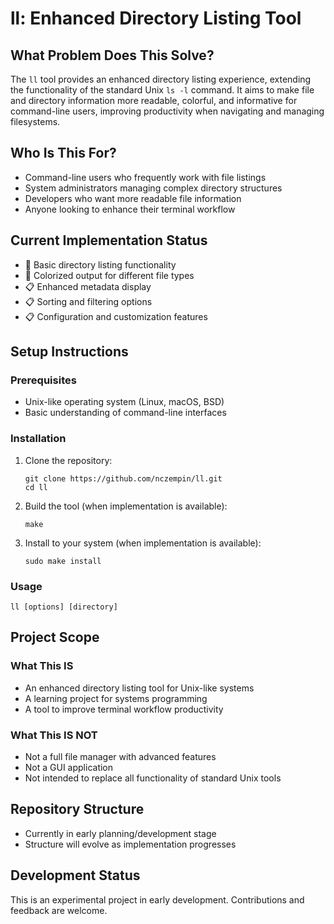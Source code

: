 # ll: Enhanced Directory Listing Tool

## What Problem Does This Solve?
The `ll` tool provides an enhanced directory listing experience, extending the functionality of the standard Unix `ls -l` command. It aims to make file and directory information more readable, colorful, and informative for command-line users, improving productivity when navigating and managing filesystems.

## Who Is This For?
- Command-line users who frequently work with file listings
- System administrators managing complex directory structures
- Developers who want more readable file information
- Anyone looking to enhance their terminal workflow

## Current Implementation Status
- 🚧 Basic directory listing functionality
- 🚧 Colorized output for different file types
- 📋 Enhanced metadata display
- 📋 Sorting and filtering options
- 📋 Configuration and customization features

## Setup Instructions

### Prerequisites
- Unix-like operating system (Linux, macOS, BSD)
- Basic understanding of command-line interfaces

### Installation
1. Clone the repository:
   ```
   git clone https://github.com/nczempin/ll.git
   cd ll
   ```

2. Build the tool (when implementation is available):
   ```
   make
   ```

3. Install to your system (when implementation is available):
   ```
   sudo make install
   ```

### Usage
```
ll [options] [directory]
```

## Project Scope

### What This IS
- An enhanced directory listing tool for Unix-like systems
- A learning project for systems programming
- A tool to improve terminal workflow productivity

### What This IS NOT
- Not a full file manager with advanced features
- Not a GUI application
- Not intended to replace all functionality of standard Unix tools

## Repository Structure
- Currently in early planning/development stage
- Structure will evolve as implementation progresses

## Development Status
This is an experimental project in early development. Contributions and feedback are welcome.
